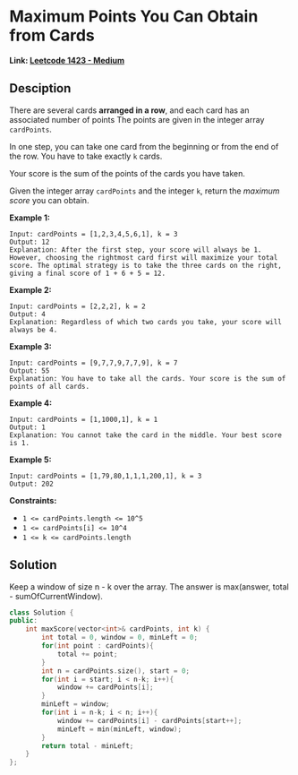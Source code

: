 # Maximum Points You Can Obtain from Cards

**Link: [Leetcode 1423 - Medium](https://leetcode.com/problems/maximum-points-you-can-obtain-from-cards/)**



## Desciption

There are several cards **arranged in a row**, and each card has an associated number of points The points are given in the integer array `cardPoints`.

In one step, you can take one card from the beginning or from the end of the row. You have to take exactly `k` cards.

Your score is the sum of the points of the cards you have taken.

Given the integer array `cardPoints` and the integer `k`, return the *maximum score* you can obtain.

 

**Example 1:**

```
Input: cardPoints = [1,2,3,4,5,6,1], k = 3
Output: 12
Explanation: After the first step, your score will always be 1. However, choosing the rightmost card first will maximize your total score. The optimal strategy is to take the three cards on the right, giving a final score of 1 + 6 + 5 = 12.
```

**Example 2:**

```
Input: cardPoints = [2,2,2], k = 2
Output: 4
Explanation: Regardless of which two cards you take, your score will always be 4.
```

**Example 3:**

```
Input: cardPoints = [9,7,7,9,7,7,9], k = 7
Output: 55
Explanation: You have to take all the cards. Your score is the sum of points of all cards.
```

**Example 4:**

```
Input: cardPoints = [1,1000,1], k = 1
Output: 1
Explanation: You cannot take the card in the middle. Your best score is 1. 
```

**Example 5:**

```
Input: cardPoints = [1,79,80,1,1,1,200,1], k = 3
Output: 202
```

 

**Constraints:**

- `1 <= cardPoints.length <= 10^5`
- `1 <= cardPoints[i] <= 10^4`
- `1 <= k <= cardPoints.length`



## Solution

Keep a window of size n - k over the array. The answer is max(answer, total - sumOfCurrentWindow).

```c++
class Solution {
public:
    int maxScore(vector<int>& cardPoints, int k) {
        int total = 0, window = 0, minLeft = 0;
        for(int point : cardPoints){
            total += point;
        }
        int n = cardPoints.size(), start = 0;
        for(int i = start; i < n-k; i++){
            window += cardPoints[i];
        }
        minLeft = window;
        for(int i = n-k; i < n; i++){
            window += cardPoints[i] - cardPoints[start++];
            minLeft = min(minLeft, window);
        }
        return total - minLeft;
    }
};
```

